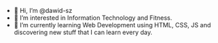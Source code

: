 - 👋 Hi, I’m @dawid-sz
- 👀 I’m interested in Information Technology and Fitness.
- 🌱 I’m currently learning Web Development using HTML, CSS, JS and discovering new stuff that I can learn every day.

<!---
dawid-sz/dawid-sz is a ✨ special ✨ repository because its `README.md` (this file) appears on your GitHub profile.
You can click the Preview link to take a look at your changes.
--->

